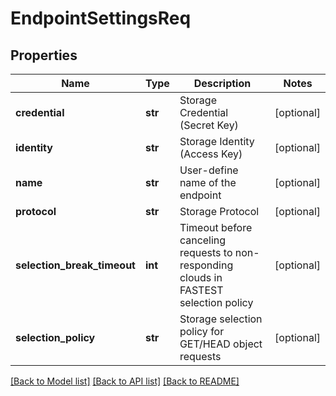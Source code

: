 # EndpointSettingsReq

## Properties
Name | Type | Description | Notes
------------ | ------------- | ------------- | -------------
**credential** | **str** | Storage Credential (Secret Key) | [optional] 
**identity** | **str** | Storage Identity (Access Key) | [optional] 
**name** | **str** | User-define name of the endpoint | [optional] 
**protocol** | **str** | Storage Protocol | [optional] 
**selection_break_timeout** | **int** | Timeout before canceling requests to non-responding clouds in FASTEST selection policy | [optional] 
**selection_policy** | **str** | Storage selection policy for GET/HEAD object requests | [optional] 

[[Back to Model list]](../README.md#documentation-for-models) [[Back to API list]](../README.md#documentation-for-api-endpoints) [[Back to README]](../README.md)


